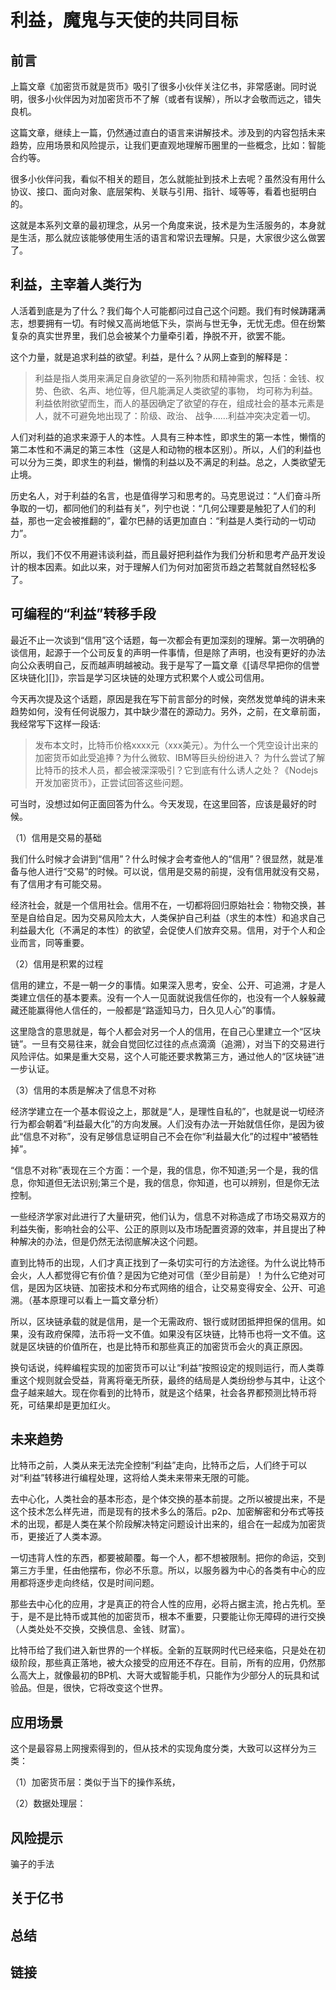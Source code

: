 # 利益，魔鬼与天使的共同目标


## 前言

上篇文章《加密货币就是货币》吸引了很多小伙伴关注亿书，非常感谢。同时说明，很多小伙伴因为对加密货币不了解（或者有误解），所以才会敬而远之，错失良机。

这篇文章，继续上一篇，仍然通过直白的语言来讲解技术。涉及到的内容包括未来趋势，应用场景和风险提示，让我们更直观地理解币圈里的一些概念，比如：智能合约等。

很多小伙伴问我，看似不相关的题目，怎么就能扯到技术上去呢？虽然没有用什么协议、接口、面向对象、底层架构、关联与引用、指针、域等等，看着也挺明白的。

这就是本系列文章的最初理念，从另一个角度来说，技术是为生活服务的，本身就是生活，那么就应该能够使用生活的语言和常识去理解。只是，大家很少这么做罢了。

## 利益，主宰着人类行为

人活着到底是为了什么？我们每个人可能都问过自己这个问题。我们有时候踌躇满志，想要拥有一切。有时候又高尚地低下头，崇尚与世无争，无忧无虑。但在纷繁复杂的真实世界里，我们总会被某个力量牵引着，挣脱不开，欲罢不能。

这个力量，就是追求利益的欲望。利益，是什么？从网上查到的解释是：

> 利益是指人类用来满足自身欲望的一系列物质和精神需求，包括：金钱、权势、色欲、名声、地位等，但凡能满足人类欲望的事物，
> 均可称为利益。利益依附欲望而生，而人的基因确定了欲望的存在，组成社会的基本元素是人，就不可避免地出现了：阶级、政治、
> 战争……利益冲突决定着一切。

人们对利益的追求来源于人的本性。人具有三种本性，即求生的第一本性，懒惰的第二本性和不满足的第三本性（这是人和动物的根本区别）。所以，人们的利益也可以分为三类，即求生的利益，懒惰的利益以及不满足的利益。总之，人类欲望无止境。

历史名人，对于利益的名言，也是值得学习和思考的。马克思说过：“人们奋斗所争取的一切，都同他们的利益有关”，列宁也说：“几何公理要是触犯了人们的利益，那也一定会被推翻的”，霍尔巴赫的话更加直白：“利益是人类行动的一切动力”。

所以，我们不仅不用避讳谈利益，而且最好把利益作为我们分析和思考产品开发设计的根本因素。如此以来，对于理解人们为何对加密货币趋之若鹜就自然轻松多了。

## 可编程的“利益”转移手段

最近不止一次谈到“信用”这个话题，每一次都会有更加深刻的理解。第一次明确的谈信用，起源于一个公司反复的声明一件事情，但是除了声明，也没有更好的办法向公众表明自己，反而越声明越被动。我于是写了一篇文章《[请尽早把你的信誉区块链化][]》，宗旨是学习区块链的处理方式积累个人或公司信用。

今天再次提及这个话题，原因是我在写下前言部分的时候，突然发觉单纯的讲未来趋势如何，没有任何说服力，其中缺少潜在的源动力。另外，之前，在文章前面，我经常写下这样一段话:

>  发布本文时，比特币价格xxxx元（xxx美元）。为什么一个凭空设计出来的加密货币如此受追捧？为什么微软、IBM等巨头纷纷进入？
>  为什么尝试了解比特币的技术人员，都会被深深吸引？它到底有什么诱人之处？《Nodejs开发加密货币》，正尝试回答这些问题。

可当时，没想过如何正面回答为什么。今天发现，在这里回答，应该是最好的时候。

（1）信用是交易的基础

我们什么时候才会讲到“信用”？什么时候才会考查他人的“信用”？很显然，就是准备与他人进行“交易”的时候。可以说，信用是交易的前提，没有信用就没有交易，有了信用才有可能交易。

经济社会，就是一个信用社会。信用不在，一切都将回归原始社会：物物交换，甚至是自给自足。因为交易风险太大，人类保护自己利益（求生的本性）和追求自己利益最大化（不满足的本性）的欲望，会促使人们放弃交易。信用，对于个人和企业而言，同等重要。

（2）信用是积累的过程

信用的建立，不是一朝一夕的事情。如果深入思考，安全、公开、可追溯，才是人类建立信任的基本要素。没有一个人一见面就说我信任你的，也没有一个人躲躲藏藏还能赢得他人信任的，一般都是“路遥知马力，日久见人心”的事情。

这里隐含的意思就是，每个人都会对另一个人的信用，在自己心里建立一个“区块链”。一旦有交易往来，就会自觉回忆过往的点点滴滴（追溯），对当下的交易进行风险评估。如果是重大交易，这个人可能还要求教第三方，通过他人的“区块链”进一步认证。

（3）信用的本质是解决了信息不对称

经济学建立在一个基本假设之上，那就是“人，是理性自私的”，也就是说一切经济行为都会朝着“利益最大化”的方向发展。人们没有办法一开始就信任你，是因为彼此“信息不对称”，没有足够信息证明自己不会在你“利益最大化”的过程中“被牺牲掉”。

“信息不对称”表现在三个方面：一个是，我的信息，你不知道;另一个是，我的信息，你知道但无法识别;第三个是，我的信息，你知道，也可以辨别，但是你无法控制。

一些经济学家对此进行了大量研究，他们认为，信息不对称造成了市场交易双方的利益失衡，影响社会的公平、公正的原则以及市场配置资源的效率，并且提出了种种解决的办法，但是仍然无法彻底解决这个问题。

直到比特币的出现，人们才真正找到了一条切实可行的方法途径。为什么说比特币会火，人人都觉得它有价值？是因为它绝对可信（至少目前是）！为什么它绝对可信，是因为区块链、加密技术和分布式网络的组合，让交易变得安全、公开、可追溯。（基本原理可以看上一篇文章分析）

所以，区块链承载的就是信用，是一个无需政府、银行或财团抵押担保的信用。如果，没有政府保障，法币将一文不值。如果没有区块链，比特币也将一文不值。这就是区块链的价值所在，也是比特币和那些真正的加密货币会火的真正原因。

换句话说，纯粹编程实现的加密货币可以让“利益”按照设定的规则运行，而人类尊重这个规则就会受益，背离将毫无所获，最终的结局是人类纷纷参与其中，让这个盘子越来越大。现在你看到的比特币，就是这个结果，社会各界都预测比特币将死，可结果却是更加红火。

## 未来趋势

比特币之前，人类从来无法完全控制“利益”走向，比特币之后，人们终于可以对“利益”转移进行编程处理，这将给人类未来带来无限的可能。

去中心化，人类社会的基本形态，是个体交换的基本前提。之所以被提出来，不是这个技术怎么样先进，而是现有的技术多么的落后。p2p、加密解密和分布式等技术的出现，都是人类在某个阶段解决特定问题设计出来的，组合在一起成为加密货币，更接近了人类本源。

一切违背人性的东西，都要被颠覆。每一个人，都不想被限制。把你的命运，交到第三方手里，任由他摆布，你必不乐意。所以，以服务器为中心的各类有中心的应用都将逐步走向终结，仅是时间问题。

那些去中心化的应用，才是真正的符合人性的应用，必将占据主流，抢占先机。至于，是不是比特币或其他的加密货币，根本不重要，只要能让你无障碍的进行交换（人类处处不交换，交换信息、金钱、财富）。

比特币给了我们进入新世界的一个样板。全新的互联网时代已经来临，只是处在初级阶段，那些真正落地，被大众接受的应用还不存在。目前，所有的应用，仍然那么高大上，就像最初的BP机、大哥大或智能手机，只能作为少部分人的玩具和试验品。但是，很快，它将改变这个世界。

## 应用场景

这个是最容易上网搜索得到的，但从技术的实现角度分类，大致可以这样分为三类：

（1）加密货币层：类似于当下的操作系统，

（2）数据处理层：

## 风险提示

骗子的手法

## 关于亿书


## 总结


## 链接

[请把你的信誉尽快区块链化]: http://chainclub.org/topic/5/请尽早把你的信誉区块链化

[利益，网络释义]: http://baike.baidu.com/link?url=oqF5zGQnFBXxf7ts-BF97FRrRo2rh5odLPIDQgZtMaDYmCKaE7kEw1OhSLqTRXk_2W-kGMztK3yz5mlYraT7TgeY2n5lm06BdsSQpCsPYN_